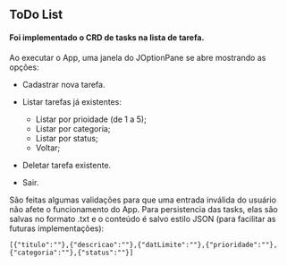<h2>ToDo List</h2>
<h4> Foi implementado o CRD de tasks na lista de tarefa.</h4>
<p>Ao executar o App, uma janela do JOptionPane se abre mostrando
as opções:</p>

- Cadastrar nova tarefa.

- Listar tarefas já existentes:
    - Listar por prioidade (de 1 a 5);
    - Listar por categoria;
    - Listar por status;
    - Voltar;

- Deletar tarefa existente.
- Sair.

<p>São feitas algumas validações para que uma entrada inválida
do usuário não afete o funcionamento do App.
Para persistencia das tasks, elas são salvas no formato .txt 
e o conteúdo é salvo estilo JSON (para facilitar as futuras 
implementações):

`[{"titulo":""},{"descricao":""},{"datLimite":""},{"prioridade":""}, {"categoria":""},{"status":""}]`
</p>